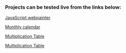 ### Projects can be tested live from the links below:

[JavaScript webpainter](https://plamen33.github.io/Javascript/webpainter.html)

[Monthly calendar](https://plamen33.github.io/Javascript/Monthly%20Calendar%20with%20Javascript.html)

[Multiplication Table](https://plamen33.github.io/Javascript/MultiplicationTable.html)
 	
[Multiplication Table](https://plamen33.github.io/Javascript/BookLibrary/books.html)